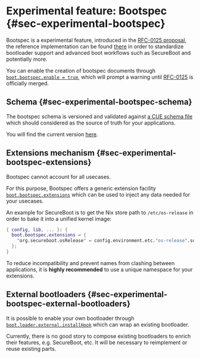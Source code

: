 # Experimental feature: Bootspec {#sec-experimental-bootspec}

Bootspec is a experimental feature, introduced in the [RFC-0125 proposal](https://github.com/NixOS/rfcs/pull/125), the reference implementation can be found [there](https://github.com/NixOS/nixpkgs/pull/172237) in order to standardize bootloader support
and advanced boot workflows such as SecureBoot and potentially more.

You can enable the creation of bootspec documents through [`boot.bootspec.enable = true`](options.html#opt-boot.bootspec.enable), which will prompt a warning until [RFC-0125](https://github.com/NixOS/rfcs/pull/125) is officially merged.

## Schema {#sec-experimental-bootspec-schema}

The bootspec schema is versioned and validated against [a CUE schema file](https://cuelang.org/) which should considered as the source of truth for your applications.

You will find the current version [here](../../../modules/system/activation/bootspec.cue).

## Extensions mechanism {#sec-experimental-bootspec-extensions}

Bootspec cannot account for all usecases.

For this purpose, Bootspec offers a generic extension facility [`boot.bootspec.extensions`](options.html#opt-boot.bootspec.extensions) which can be used to inject any data needed for your usecases.

An example for SecureBoot is to get the Nix store path to `/etc/os-release` in order to bake it into a unified kernel image:

```nix
{ config, lib, ... }: {
  boot.bootspec.extensions = {
    "org.secureboot.osRelease" = config.environment.etc."os-release".source;
  };
}
```

To reduce incompatibility and prevent names from clashing between applications, it is **highly recommended** to use a unique namespace for your extensions.

## External bootloaders {#sec-experimental-bootspec-external-bootloaders}

It is possible to enable your own bootloader through [`boot.loader.external.installHook`](options.html#opt-boot.loader.external.installHook) which can wrap an existing bootloader.

Currently, there is no good story to compose existing bootloaders to enrich their features, e.g. SecureBoot, etc. It will be necessary to reimplement or reuse existing parts.
